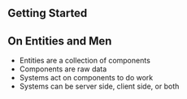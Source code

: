 ## Getting Started

## On Entities and Men
 - Entities are a collection of components
 - Components are raw data
 - Systems act on components to do work
 - Systems can be server side, client side, or both

 